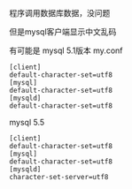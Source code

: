 程序调用数据库数据，没问题

但是mysql客户端显示中文乱码

有可能是
mysql 5.1版本
my.conf
```
[client]
default-character-set=utf8
[mysql]
default-character-set=utf8
[mysqld]
default-character-set=utf8
```
mysql 5.5
```
[client]
default-character-set=utf8
[mysql]
default-character-set=utf8
[mysqld]
character-set-server=utf8  
```
